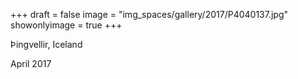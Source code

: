 +++
draft = false
image = "img_spaces/gallery/2017/P4040137.jpg"
showonlyimage = true
+++

Þingvellir, Iceland

April 2017
